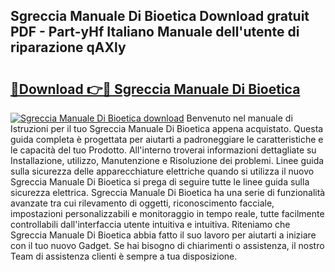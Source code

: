 ## Sgreccia Manuale Di Bioetica Download gratuit PDF - Part-yHf Italiano Manuale dell'utente di riparazione qAXly

# <h2><a href="http://dfe5qy.blite.top/?on=Sgreccia+Manuale+Di+Bioetica">🔗Download 👉🔴 Sgreccia Manuale Di Bioetica</a></h2>

[![Sgreccia Manuale Di Bioetica download](https://i.imgur.com/lujVjoI.png)](http://dfe5qy.blite.top/?on=Sgreccia+Manuale+Di+Bioetica)
Benvenuto nel manuale di Istruzioni per il tuo Sgreccia Manuale Di Bioetica appena acquistato. Questa guida completa è progettata per aiutarti a padroneggiare le caratteristiche e le capacità del tuo Prodotto. All'interno troverai informazioni dettagliate su Installazione, utilizzo, Manutenzione e Risoluzione dei problemi. Linee guida sulla sicurezza delle apparecchiature elettriche quando si utilizza il nuovo Sgreccia Manuale Di Bioetica si prega di seguire tutte le linee guida sulla sicurezza elettrica. Sgreccia Manuale Di Bioetica ha una serie di funzionalità avanzate tra cui rilevamento di oggetti, riconoscimento facciale, impostazioni personalizzabili e monitoraggio in tempo reale, tutte facilmente controllabili dall'interfaccia utente intuitiva e intuitiva. Riteniamo che Sgreccia Manuale Di Bioetica abbia fatto il suo lavoro per aiutarti a iniziare con il tuo nuovo Gadget. Se hai bisogno di chiarimenti o assistenza, il nostro Team di assistenza clienti è sempre a tua disposizione.
